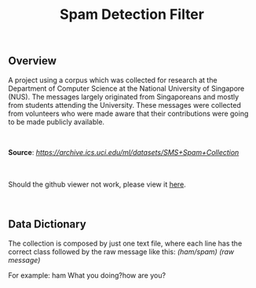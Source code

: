 <center><h1><b>Spam Detection Filter</b></h1></center>

<br>

<h2>Overview</h2>

A project using a corpus which was collected for research at the Department of Computer Science at the National University of Singapore (NUS). The messages largely originated from Singaporeans and mostly from students attending the University. These messages were collected from volunteers who were made aware that their contributions were going to be made publicly available.

<br>

<b>Source</b>: <i>https://archive.ics.uci.edu/ml/datasets/SMS+Spam+Collection</i>

<br> <br>
Should the github viewer not work, please view it <a href='https://nbviewer.jupyter.org/github/fawiyogo001/Data-Science-Portfolio-Python/blob/master/Spam%20Detection%20Filter/Spam%20Detection%20Filter.ipynb'>here</a>.

<br>

<h2>Data Dictionary</h2>

The collection is composed by just one text file, where each line has the correct class followed by the raw message like this: <i>(ham/spam) (raw message)</i>

For example: ham What you doing?how are you?

